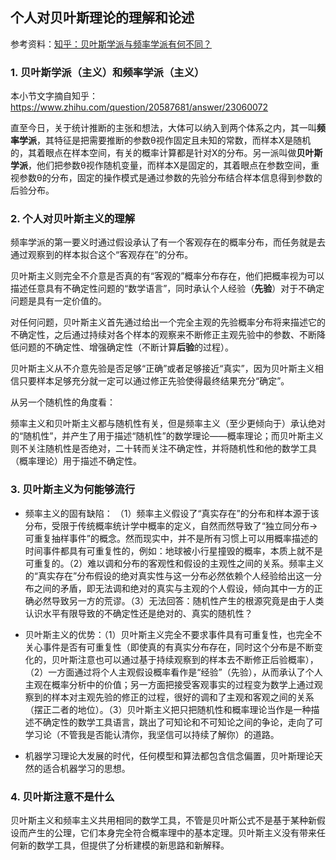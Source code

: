 ## 个人对贝叶斯理论的理解和论述

参考资料：[知乎：贝叶斯学派与频率学派有何不同？](https://www.zhihu.com/question/20587681/answer/23060072)

### 1. 贝叶斯学派（主义）和频率学派（主义）

本小节文字摘自知乎：[https://www.zhihu.com/question/20587681/answer/23060072
](https://www.zhihu.com/question/20587681/answer/23060072)

直至今日，关于统计推断的主张和想法，大体可以纳入到两个体系之内，其一叫**频率学派**，其特征是把需要推断的参数θ视作固定且未知的常数，而样本X是随机的，其着眼点在样本空间，有关的概率计算都是针对X的分布。另一派叫做**贝叶斯学派**，他们把参数θ视作随机变量，而样本X是固定的，其着眼点在参数空间，重视参数θ的分布，固定的操作模式是通过参数的先验分布结合样本信息得到参数的后验分布。

### 2. 个人对贝叶斯主义的理解

频率学派的第一要义时通过假设承认了有一个客观存在的概率分布，而任务就是去通过观察到的样本拟合这个“客观存在”的分布。

贝叶斯主义则完全不介意是否真的有“客观的”概率分布存在，他们把概率视为可以描述任意具有不确定性问题的“数学语言”，同时承认个人经验（**先验**）对于不确定问题是具有一定价值的。

对任何问题，贝叶斯主义首先通过给出一个完全主观的先验概率分布将来描述它的不确定性，之后通过持续对各个样本的观察来不断修正主观先验中的参数、不断降低问题的不确定性、增强确定性（不断计算**后验**的过程）。

贝叶斯主义从不介意先验是否足够“正确”或者足够接近“真实”，因为贝叶斯主义相信只要样本足够充分就一定可以通过修正先验使得最终结果充分“确定”。

从另一个随机性的角度看：

频率主义和贝叶斯主义都与随机性有关，但是频率主义（至少更倾向于）承认绝对的“随机性”，并产生了用于描述“随机性”的数学理论——概率理论；而贝叶斯主义则不关注随机性是否绝对，二十转而关注不确定性，并将随机性和他的数学工具（概率理论）用于描述不确定性。

### 3. 贝叶斯主义为何能够流行

* 频率主义的固有缺陷： （1）频率主义假设了“真实存在”的分布和样本源于该分布，受限于传统概率统计学中概率的定义，自然而然导致了“独立同分布->可重复抽样事件”的概念。然而现实中，并不是所有习惯上可以用概率描述的时间事件都具有可重复性的，例如：地球被小行星撞毁的概率，本质上就不是可重复的。（2）难以调和分布的客观性和假设的主观性之间的关系。频率主义的“真实存在”分布假设的绝对真实性与这一分布必然依赖个人经验给出这一分布之间的矛盾，即无法调和绝对的真实与主观的个人假设，倾向其中一方的正确必然导致另一方的荒谬。（3）无法回答：随机性产生的根源究竟是由于人类认识水平有限导致的不确定性还是绝对的、真实的随机性？

* 贝叶斯主义的优势：（1）贝叶斯主义完全不要求事件具有可重复性，也完全不关心事件是否有可重复性（即使真的有真实分布存在，同时这个分布是不断变化的，贝叶斯注意也可以通过基于持续观察到的样本去不断修正后验概率），（2）一方面通过将个人主观假设概率看作是“经验”（先验），从而承认了个人主观在概率分析中的价值；另一方面把接受客观事实的过程变为数学上通过观察到的样本对主观先验的修正的过程，很好的调和了主观和客观之间的关系（摆正二者的地位）。（3）贝叶斯主义把只把随机性和概率理论当作是一种描述不确定性的数学工具语言，跳出了可知论和不可知论之间的争论，走向了可学习论（不管我是否能认清你，我坚信可以持续了解你）的道路。

* 机器学习理论大发展的时代，任何模型和算法都包含信念偏置，贝叶斯理论天然的适合机器学习的思想。

### 4. 贝叶斯注意不是什么

贝叶斯主义和频率主义共用相同的数学工具，不管是贝叶斯公式不是基于某种新假设而产生的公理，它们本身完全符合概率理中的基本定理。贝叶斯主义没有带来任何新的数学工具，但提供了分析建模的新思路和新解释。